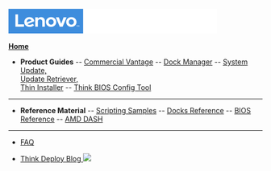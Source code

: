 ![Commercial Deployment Readiness Team](img/cdrt.png)

[**Home**](/)

- **Product Guides**
-- [Commercial Vantage](cv/cv_top.md)
-- [Dock Manager](dm/dm_top.md)
-- [System Update, <br>Update Retriever, <br>Thin Installer](su/su_top.md)
-- [Think BIOS Config Tool](tbct/tbct_top.md)
<!--
-- [Lenovo Device Management Module](ldmm/ldmm_top.md)
-->

---

- **Reference Material**
-- [Scripting Samples](samples/samples.md)
-- [Docks Reference](docks/docks_top.md)
-- [BIOS Reference](bios/bios_top.md)
-- [AMD DASH](dash/dash_top.md)

---

- [FAQ](faq/faq.md)

- [Think Deploy Blog ![ ](../img/link.png)](https://blog.lenovocdrt.com)